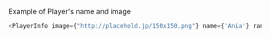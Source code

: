 Example of Player's name and image


```js
<PlayerInfo image={"http://placehold.jp/150x150.png"} name={'Ania'} ranking={1} points={7.5}/>

```

